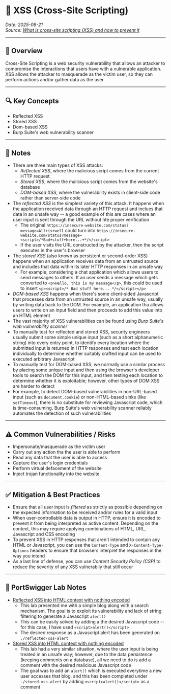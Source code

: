# 🔀 XSS (Cross-Site Scripting)
*Date: 2025-08-21*  
*Source: [What is cross-site scripting (XSS) and how to prevent it](https://portswigger.net/web-security/cross-site-scripting)*

---

## 📌 Overview
Cross-Site Scripting is a web security vulnerability that allows an attacker to compromise the interactions that users have with a vulnerable application. XSS allows the attacker to masquerade as the victim user, so they can perform actions and/or gather data as the user.

---

## 🔍 Key Concepts
- Reflected XSS
- Stored XSS
- Dom-based XSS
- Burp Suite's web vulnerability scanner

---

## 🧠 Notes
- There are three main types of XSS attacks:
    - *Reflected XSS*, where the malicious script comes from the current HTTP request
    - *Stored XSS*, where the malicious script comes from the website's database
    - *DOM-based XSS*, where the vulnerability exists in client-side code rather than server-side code
- The *reflected XSS* is the simplest variety of this attack. It happens when the application received data through an HTTP request and inclues that data in an unsafe way -- a good example of this are cases where an user input is sent through the URL without hte proper verification
    - The original `https://insecure-website.com/status?message=All+is+well` could turn into `https://insecure-website.com/status?message=<script>/*Bad+stuff+here...+*/</script>`
    - If the user visits the URL constructed by the attacker, then the script executes in the user's browser
- The *stored XSS* (also known as persistent or second-order XSS) happens when an application receives data from an untrusted source and includes that data within its later HTTP responses in an unsafe way
    - For example, considering a chat application which allows users to send messages to others. If an user sends a message which gets converted to `<p>Hello, this is my message</p>`, this could be used to insert `<p><script>/* Bad stuff here... */</script></p>`
- *DOM-based XSS* happens when there's some client-sided Javascript that processes data from an untrusted source in an unsafe way, usually by writing data back to the DOM. For example, an application tha allows users to write on an input field and then proceeds to add this value into an HTML element
- The vast majority of XSS vulnerabilities can be found using *Burp Suite's web vulnerability scanner*
- To manually test for reflected and stored XSS, security engineers usually submit some simple unique input (such as a short alphanumeric string) into every entry point, to identify every location where the submitted input is returned in HTTP responses and test each location individually to determine whether suitably crafted input can be used to executed arbitrary Javascript
- To manually test for DOM-based XSS, we normally use a similar process by placing some unique input and then using the browser's developer tools to search the DOM for this input, and then testing each location to determine whether it is exploitable; however, other types of DOM XSS are harder to detect
- For example, to detect DOM-based vulnerabilities in non-URL-based input (such as `document.cookie`) or non-HTML-based sinks (like `setTimeout`), there is no substitute for reviewing Javascript code, which is time-consuming. Burp Suite's web vulnerability scanner reliably automates the detection of such vulnerabilities

---

## ⚠️ Common Vulnerabilities / Risks
- Impersonate/masquerade as the victim user
- Carry out any action tha the user is able to perform
- Read any data that the user is able to access
- Capture the user's login credentials
- Perform virtual defacement of the website
- Inject trojan functionality into the website

---

## ✅ Mitigation & Best Practices
- Ensure that all user input is *filtered* as strictly as possible depending on the expected information to be received and/or rules for a valid input
- When user-controllable data is output in HTTP, ensure it is encoded to prevent it from being interpreted as active content. Depending on the context, this may require applying combinations of HTML, URL, Javascript and CSS encoding
- To prevent XSS in HTTP responses that aren't intended to contain any HTML or Javascript, you can use the `Content-Type` and `X-Content-Type-Options` headers to ensure that browsers interpret the responses in the way you intend
- As a last line of defense, you can use *Content Security Policy (CSP)* to reduce the severity of any XSS vulnerabily that still occur

---

## 🧪 PortSwigger Lab Notes
- [Reflected XSS into HTML context with nothing encoded](https://portswigger.net/web-security/cross-site-scripting/reflected/lab-html-context-nothing-encoded)
    - This lab presented me with a simple blog along with a search mechanism. The goal is to exploit its vulnerability and lack of string filtering to generate a Javascript `alert()`
    - This can be easily solved by adding a the desired Javascript code -- for this case, I have used `<script>alert()</script>`
    - The desired response as a Javascript alert has been generated on `./reflected-xss-alert`
- [Stored XSS into HTML context with nothing encoded](https://portswigger.net/web-security/cross-site-scripting/stored/lab-html-context-nothing-encoded)
    - This lab had a very similar situation, where the user input is being treated in an unsafe way; however, due to the data persistence (keeping comments on a database), all we need to do is add a comment with the desired malicious Javascript code
    - The goal was to add an `alert()` which is executed everytime a new user accesses that blog, and this has been completed under `./stored-xss-alert` by adding `<script>alert()</script>` as a comment